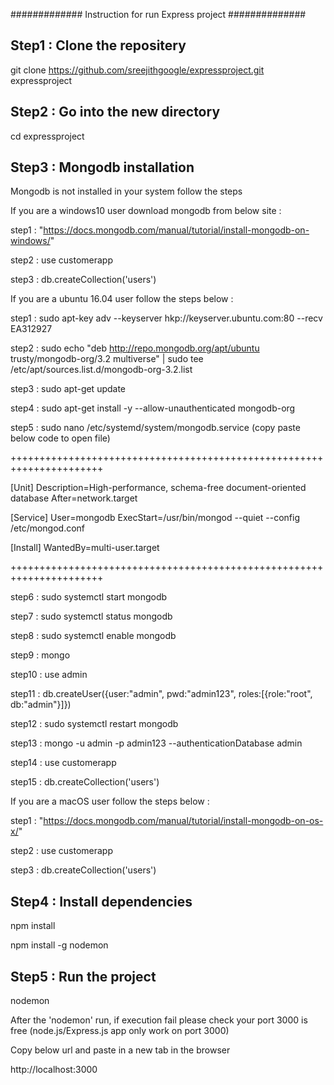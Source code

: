 ############# Instruction for run Express project ##############

Step1 : Clone the repositery
----------------------------

git clone https://github.com/sreejithgoogle/expressproject.git  expressproject


Step2 : Go into the new directory
---------------------------------

cd expressproject


Step3 : Mongodb installation 
----------------------------

Mongodb is not installed in your system follow the steps

If you are a windows10 user download mongodb from below site :

step1 : "https://docs.mongodb.com/manual/tutorial/install-mongodb-on-windows/"

step2 : use customerapp

step3 : db.createCollection('users')

If you are a ubuntu 16.04 user follow the steps below : 

step1  : sudo apt-key adv --keyserver hkp://keyserver.ubuntu.com:80 --recv EA312927

step2  : sudo echo "deb http://repo.mongodb.org/apt/ubuntu trusty/mongodb-org/3.2 multiverse" | sudo tee /etc/apt/sources.list.d/mongodb-org-3.2.list

step3  : sudo apt-get update

step4  : sudo apt-get install -y --allow-unauthenticated mongodb-org

step5  : sudo nano /etc/systemd/system/mongodb.service  (copy paste below code to open file)

++++++++++++++++++++++++++++++++++++++++++++++++++++++++++++++++++++++


[Unit]
Description=High-performance, schema-free document-oriented database
After=network.target

[Service]
User=mongodb
ExecStart=/usr/bin/mongod --quiet --config /etc/mongod.conf

[Install]
WantedBy=multi-user.target


++++++++++++++++++++++++++++++++++++++++++++++++++++++++++++++++++++++

step6  : sudo systemctl start mongodb

step7  : sudo systemctl status mongodb

step8  : sudo systemctl enable mongodb

step9  : mongo

step10 : use admin

step11 : db.createUser({user:"admin", pwd:"admin123", roles:[{role:"root", db:"admin"}]})

step12 : sudo systemctl restart mongodb

step13 : mongo -u admin -p admin123 --authenticationDatabase admin

step14 : use customerapp

step15 : db.createCollection('users')

If you are a macOS user follow the steps below :

step1 : "https://docs.mongodb.com/manual/tutorial/install-mongodb-on-os-x/"

step2 : use customerapp

step3 : db.createCollection('users')

Step4 : Install dependencies 
----------------------------

npm install

npm install -g nodemon

Step5 : Run the project
-----------------------

nodemon

After the 'nodemon' run, if execution fail please check your port 3000 is free (node.js/Express.js app only work on port 3000)

Copy below url and paste in a new tab in the browser

 http://localhost:3000